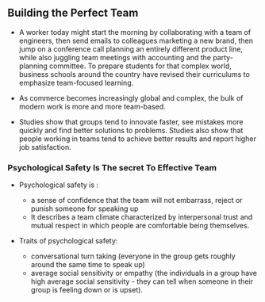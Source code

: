 ## Building the Perfect Team

* A worker today might start the morning by collaborating with a team of engineers, then send emails to colleagues marketing a new brand, then jump on a conference call planning an entirely different product line, while also juggling team meetings with accounting and the party-planning committee. To prepare students for that complex world, business schools around the country have revised their curriculums to emphasize team-focused learning.

* As commerce becomes increasingly global and complex, the bulk of modern work is more and more team-based.

* Studies show that groups tend to innovate faster, see mistakes more quickly and find better solutions to problems. Studies also show that people working in teams tend to achieve better results and report higher job satisfaction.

### Psychological Safety Is The secret To Effective Team

* Psychological safety is :
  * a sense of confidence that the team will not embarrass, reject or punish someone for speaking up
  * It describes a team climate characterized by interpersonal trust and mutual respect in which people are comfortable being themselves.

* Traits of psychological safety:
  * conversational turn taking (everyone in the group gets roughly around the same time to speak up)
  * average social sensitivity or empathy (the individuals in a group have high average social sensitivity - they can tell when someone in their group is feeling down or is upset).